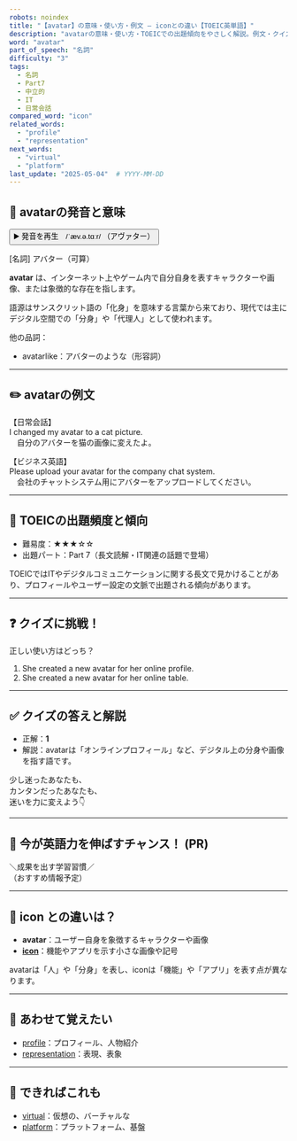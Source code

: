```yaml
---
robots: noindex
title: "【avatar】の意味・使い方・例文 ― iconとの違い【TOEIC英単語】"
description: "avatarの意味・使い方・TOEICでの出題傾向をやさしく解説。例文・クイズ付きでiconとの違いもわかりやすく学べます。"
word: "avatar"
part_of_speech: "名詞"
difficulty: "3"
tags:
  - 名詞
  - Part7
  - 中立的
  - IT
  - 日常会話
compared_word: "icon"
related_words:
  - "profile"
  - "representation"
next_words:
  - "virtual"
  - "platform"
last_update: "2025-05-04"  # YYYY-MM-DD
---
```


## 🔰 avatarの発音と意味

<button class="play-audio" onclick="playTTS('avatar')">
  <span class="play-audio-main">
    ▶️ 発音を再生　/ˈæv.ə.tɑːr/
  </span>
  <span class="play-audio-sub">
    （アヴァター）
  </span>
</button>

[名詞] アバター（可算）

**avatar** は、インターネット上やゲーム内で自分自身を表すキャラクターや画像、または象徴的な存在を指します。

語源はサンスクリット語の「化身」を意味する言葉から来ており、現代では主にデジタル空間での「分身」や「代理人」として使われます。

他の品詞：  
- avatarlike：アバターのような（形容詞）

---

## ✏️ avatarの例文

【日常会話】  
I changed my avatar to a cat picture.  
　自分のアバターを猫の画像に変えたよ。

【ビジネス英語】  
Please upload your avatar for the company chat system.  
　会社のチャットシステム用にアバターをアップロードしてください。

---

## 🎯 TOEICの出題頻度と傾向

- 難易度：★★★☆☆
- 出題パート：Part 7（長文読解・IT関連の話題で登場）

TOEICではITやデジタルコミュニケーションに関する長文で見かけることがあり、プロフィールやユーザー設定の文脈で出題される傾向があります。

---

## ❓ クイズに挑戦！

正しい使い方はどっち？

1. She created a new avatar for her online profile.  
2. She created a new avatar for her online table.

---

## ✅ クイズの答えと解説

- 正解：**1**
- 解説：avatarは「オンラインプロフィール」など、デジタル上の分身や画像を指す語です。

少し迷ったあなたも、  
カンタンだったあなたも、  
迷いを力に変えよう👇️

---

## 🚀 今が英語力を伸ばすチャンス！ (PR)

<div class="info-center">
＼成果を出す学習習慣／<br>  
（おすすめ情報予定）
</div>

---

## 🤔  icon との違いは？

- **avatar**：ユーザー自身を象徴するキャラクターや画像
- **[icon](/word/icon/)**：機能やアプリを示す小さな画像や記号

avatarは「人」や「分身」を表し、iconは「機能」や「アプリ」を表す点が異なります。

---

## 🧩 あわせて覚えたい

- [profile](/word/profile/)：プロフィール、人物紹介
- [representation](/word/representation/)：表現、表象

---

## 📖 できればこれも

- [virtual](/word/virtual/)：仮想の、バーチャルな
- [platform](/word/platform/)：プラットフォーム、基盤

<!-- cvid: aid03_bid26 -->
